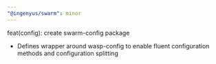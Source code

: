 ```yaml
---
"@ingenyus/swarm": minor
---
```


feat(config): create swarm-config package

- Defines wrapper around wasp-config to enable fluent configuration methods and configuration splitting
